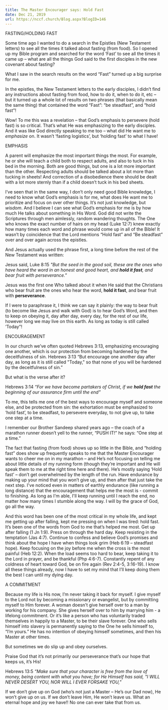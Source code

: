 ```yaml
---
title: The Master Encourager says: Hold Fast
date: Dec 21, 2019
url: https://nccf.church/Blog.aspx?BlogID=146
---
```


FASTING/HOLDING FAST

Some time ago I wanted to do a search in the Epistles (New Testament letters) to see all the times it talked about fasting (from food). So I opened up my Bible program and searched for the word ‘Fast’ to see all the times it came up – what are all the things God said to the first disciples in the new covenant about fasting?

What I saw in the search results on the word “Fast” turned up a big surprise for me.

In the epistles, the New Testament letters to the early disciples, I didn’t find any instructions about fasting from food, how to do it, when to do it, etc – but it turned up a whole lot of results on two phrases (that basically mean the same thing) that contained the word “Fast”: “be steadfast”, and “hold fast”!

Wow! To me this was a revelation – that God’s emphasis to persevere (hold fast) is so critical. That’s what He was emphasizing to the early disciples. And it was like God directly speaking to me too – what did He want me to *emphasize* on. It wasn’t ‘fasting logistics’, but ‘holding fast’ to what I have!

EMPHASIS

A parent will emphasize the most important things the most. For example, he or she will teach a child both to respect adults, and also to tuck in his bed in the morning. Both are good things, but one is a lot more important than the other. Respecting adults should be talked about a lot more than tucking in sheets! And correction of a disobedience there should be dealt with a lot more sternly than if a child doesn’t tuck in his bed sheets.

I’ve seen that in the same way, I don’t only need good Bible knowledge, I need to know what God’s emphasis is for me, what does He want me to prioritize and focus on over other things. It’s not just knowledge, but *wisdom*. And I believe I can see what God’s emphasis for me is by how much He talks about something in His Word. God did not write the Scriptures through men aimlessly, random wandering thoughts. The One who knows the exact number of hairs on my head (Luke 12:7) knew exactly how many times each word and phrase would come up in all of the Bible! It wasn’t by coincidence that the Lord mentions “Hold fast” and “Be steadfast” over and over again across the epistles.

And Jesus actually used the phrase first, a long time before the rest of the New Testament was written:

Jesus said, Luke 8:15 *"But the seed in the good soil, these are the ones who have heard the word in an honest and good heart, and **hold it fast**, and bear fruit with perseverance."*

Jesus was the first one Who talked about it when He said that the Christians who bear fruit are the ones who hear the word, **hold it fast**, and bear fruit with **perseverance**.

If I were to paraphrase it, I think we can say it plainly: the way to bear fruit (to become like Jesus and walk with God) is to hear God’s Word, and then to keep on obeying it, day after day, every day, for the rest of our life, however long we may live on this earth. As long as today is still called ‘Today”!

ENCOURAGEMENT

In our church we’ve often quoted Hebrews 3:13, emphasizing encouraging one another, which is our protection from becoming hardened by the deceitfulness of sin. Hebrews 3:13 “But encourage one another day after day, as long as it is still called "Today," so that none of you will be hardened by the deceitfulness of sin.”

But what is the verse after it?

Hebrews 3:14 *“For we have become partakers of Christ, if we **hold fast** the beginning of our assurance firm until the end”*

To me, this tells me one of the best ways to encourage myself and someone else, and be protected from sin: the exhortation must be emphasized to ‘hold fast’, to be steadfast, to persevere everyday, to not give up, to take one step at a time.

I remember our Brother Sandeep shared years ago – the coach of a marathon runner doesn’t yell to the runner, “PUSH IT!” he says: “One step at a time.”

The fact that fasting (from food) shows up so little in the Bible, and “holding fast” does show up frequently speaks to me that the Master Encourager wants to cheer me on in my marathon – and He’s not focusing on telling me about little details of my running form (though they’re important and He will speak them to me at the right time here and there). He’s mostly saying ‘Hold fast’ – don’t get overwhelmed by the length of the run. Have endurance by making up your mind that you won’t give up, and then after that just take the next step. I've noticed even in matters of earthly endurance (like running a long distance) that the encouragement that helps me the most is - commit to finishing. As long as I'm able, I'll keep running until I reach the end, no matter how many times I stumble along the way. I will by the grace of God, go all the way.

And this word has been one of the most critical in my whole life, and kept me getting up after falling, kept me pressing on when I was tired: hold fast. It’s been one of the words from God to me that’s helped me most. Get up after falling (1 Jn 1:9). Press on through the hard day. Keep resisting in the temptation (Jas 4:7). Continue to confess and believe God’s promises and think about the hope I have when things look grim (Heb 6:19 – steadfast hope). Keep focusing on the joy before me when the cross is the most painful (Heb 12:2). When the load seems too hard to bear, keep taking it to the Lord in prayer, and be thankful (Php 4:6-7). Constantly repent of any coldness of heart toward God, be on fire again (Rev 2:4-5, 3:16-19). I know all these things already, now I have to set my mind that I’ll keep doing them the best I can until my dying day.

A COMMITMENT

Because my life is His now, I’m never taking it back for myself. I give myself to the Lord not by becoming a missionary or evangelist, but by committing myself to Him forever. A woman doesn't give herself over to a man by working for his company. She gives herself over to him by marrying him - a lifelong commitment. Or it’s like a person who has voluntarily traded themselves in happily to a Master, to be their slave forever. One who sells himself into slavery is permanently saying to the One he sells himself to, “I’m yours.” He has no intention of obeying himself sometimes, and then his Master at other times.

But sometimes we do slip up and obey ourselves.

Praise God that it’s not primarily our perseverance that’s our hope that keeps us, it’s His!

Hebrews 13:5 *“Make sure that your character is free from the love of money, being content with what you have; for He Himself has said, "I WILL NEVER DESERT YOU, NOR WILL I EVER FORSAKE YOU,"*

If we don’t give up on God (who’s not just a Master – He’s our Dad now), He won’t give up on us. If we don’t leave Him, He won’t leave us. What an eternal hope and joy we have!! No one can ever take that from us.
